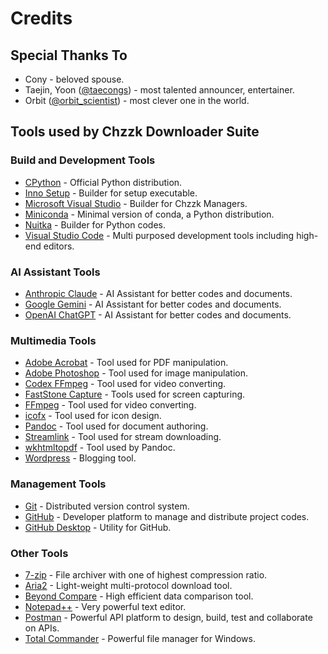 # Credits

## Special Thanks To

* Cony - beloved spouse.
* Taejin, Yoon ([@taecongs](https://instagram.com/taecongs)) - most talented announcer, entertainer.
* Orbit ([@orbit_scientist](https://instagram.com/orbit_scientist)) - most clever one in the world.

## Tools used by Chzzk Downloader Suite

### Build and Development Tools

* [CPython](https://python.org/) - Official Python distribution.
* [Inno Setup](https://jrsoftware.org/isinfo.php) - Builder for setup executable.
* [Microsoft Visual Studio](https://visualstudio.microsoft.com/) - Builder for Chzzk Managers.
* [Miniconda](https://docs.anaconda.com/miniconda/) - Minimal version of conda, a Python distribution.
* [Nuitka](https://nuitka.net/) - Builder for Python codes.
* [Visual Studio Code](https://code.visualstudio.com/) - Multi purposed development tools including high-end editors.

### AI Assistant Tools

* [Anthropic Claude](https://claude.ai/) - AI Assistant for better codes and documents.
* [Google Gemini](https://gemini.google.com/) - AI Assistant for better codes and documents.
* [OpenAI ChatGPT](https://chatgpt.com/) - AI Assistant for better codes and documents.

### Multimedia Tools

* [Adobe Acrobat](https://acrobat.adobe.com/) - Tool used for PDF manipulation.
* [Adobe Photoshop](https://www.adobe.com/photoshop/) - Tool used for image manipulation.
* [Codex FFmpeg](https://www.gyan.dev/ffmpeg/builds/) - Tool used for video converting.
* [FastStone Capture](https://www.faststone.org/) - Tools used for screen capturing.
* [FFmpeg](https://www.ffmpeg.org/) - Tool used for video converting.
* [icofx](https://www.adobe.com/) - Tool used for icon design.
* [Pandoc](https://pandoc.org/) - Tool used for document authoring.
* [Streamlink](https://streamlink.github.io/) - Tool used for stream downloading.
* [wkhtmltopdf](https://wkhtmltopdf.org/) - Tool used by Pandoc.
* [Wordpress](https://wordpress.org/) - Blogging tool.

### Management Tools

* [Git](https://git-scm.com/) - Distributed version control system.
* [GitHub](https://github.com/) - Developer platform to manage and distribute project codes.
* [GitHub Desktop](https://github.com/apps/desktop) - Utility for GitHub.

### Other Tools

* [7-zip](https://www.7-zip.org/) - File archiver with one of highest compression ratio.
* [Aria2](https://aria2.github.io/) - Light-weight multi-protocol download tool.
* [Beyond Compare](https://www.scootersoftware.com/) - High efficient data comparison tool.
* [Notepad++](https://notepad-plus-plus.org/) - Very powerful text editor.
* [Postman](https://www.postman.com/) - Powerful API platform to design, build, test and collaborate on APIs.
* [Total Commander](https://www.ghisler.com/) - Powerful file manager for Windows.